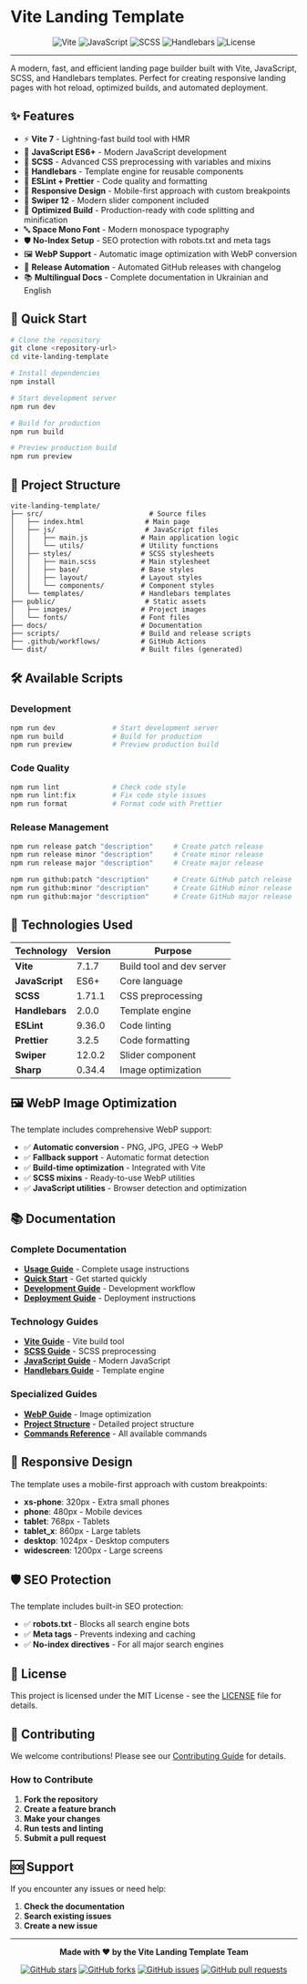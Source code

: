 # Vite Landing Template

<div align="center">
  <img src="https://img.shields.io/badge/Vite-646CFF?style=for-the-badge&logo=vite&logoColor=white" alt="Vite">
  <img src="https://img.shields.io/badge/JavaScript-F7DF1E?style=for-the-badge&logo=javascript&logoColor=black" alt="JavaScript">
  <img src="https://img.shields.io/badge/SCSS-CC6699?style=for-the-badge&logo=sass&logoColor=white" alt="SCSS">
  <img src="https://img.shields.io/badge/Handlebars-F0772B?style=for-the-badge&logo=handlebarsdotjs&logoColor=white" alt="Handlebars">
  <img src="https://img.shields.io/badge/License-MIT-green?style=for-the-badge" alt="License">
</div>

---

A modern, fast, and efficient landing page builder built with Vite, JavaScript, SCSS, and Handlebars templates. Perfect for creating responsive landing pages with hot reload, optimized builds, and automated deployment.

## ✨ Features

- ⚡ **Vite 7** - Lightning-fast build tool with HMR
- 📝 **JavaScript ES6+** - Modern JavaScript development
- 🎨 **SCSS** - Advanced CSS preprocessing with variables and mixins
- 📄 **Handlebars** - Template engine for reusable components
- 🔧 **ESLint + Prettier** - Code quality and formatting
- 📱 **Responsive Design** - Mobile-first approach with custom breakpoints
- 🎯 **Swiper 12** - Modern slider component included
- 🚀 **Optimized Build** - Production-ready with code splitting and minification
- 🔤 **Space Mono Font** - Modern monospace typography
- 🛡️ **No-Index Setup** - SEO protection with robots.txt and meta tags
- 🖼️ **WebP Support** - Automatic image optimization with WebP conversion
- 🔄 **Release Automation** - Automated GitHub releases with changelog
- 📚 **Multilingual Docs** - Complete documentation in Ukrainian and English

## 🚀 Quick Start

```bash
# Clone the repository
git clone <repository-url>
cd vite-landing-template

# Install dependencies
npm install

# Start development server
npm run dev

# Build for production
npm run build

# Preview production build
npm run preview
```

## 📁 Project Structure

```
vite-landing-template/
├── src/                          # Source files
│   ├── index.html               # Main page
│   ├── js/                      # JavaScript files
│   │   ├── main.js             # Main application logic
│   │   └── utils/              # Utility functions
│   ├── styles/                 # SCSS stylesheets
│   │   ├── main.scss           # Main stylesheet
│   │   ├── base/               # Base styles
│   │   ├── layout/             # Layout styles
│   │   └── components/         # Component styles
│   └── templates/              # Handlebars templates
├── public/                      # Static assets
│   ├── images/                 # Project images
│   └── fonts/                  # Font files
├── docs/                       # Documentation
├── scripts/                    # Build and release scripts
├── .github/workflows/          # GitHub Actions
└── dist/                       # Built files (generated)
```

## 🛠️ Available Scripts

### Development
```bash
npm run dev              # Start development server
npm run build            # Build for production
npm run preview          # Preview production build
```

### Code Quality
```bash
npm run lint             # Check code style
npm run lint:fix         # Fix code style issues
npm run format           # Format code with Prettier
```

### Release Management
```bash
npm run release patch "description"     # Create patch release
npm run release minor "description"     # Create minor release
npm run release major "description"     # Create major release

npm run github:patch "description"      # Create GitHub patch release
npm run github:minor "description"      # Create GitHub minor release
npm run github:major "description"      # Create GitHub major release
```

## 🎨 Technologies Used

| Technology | Version | Purpose |
|------------|---------|---------|
| **Vite** | 7.1.7 | Build tool and dev server |
| **JavaScript** | ES6+ | Core language |
| **SCSS** | 1.71.1 | CSS preprocessing |
| **Handlebars** | 2.0.0 | Template engine |
| **ESLint** | 9.36.0 | Code linting |
| **Prettier** | 3.2.5 | Code formatting |
| **Swiper** | 12.0.2 | Slider component |
| **Sharp** | 0.34.4 | Image optimization |

## 🖼️ WebP Image Optimization

The template includes comprehensive WebP support:

- ✅ **Automatic conversion** - PNG, JPG, JPEG → WebP
- ✅ **Fallback support** - Automatic format detection
- ✅ **Build-time optimization** - Integrated with Vite
- ✅ **SCSS mixins** - Ready-to-use WebP utilities
- ✅ **JavaScript utilities** - Browser detection and optimization

## 📚 Documentation

### Complete Documentation
- **[Usage Guide](docs/USAGE_GUIDE.md)** - Complete usage instructions
- **[Quick Start](docs/guides/QUICK_START.md)** - Get started quickly
- **[Development Guide](docs/guides/DEVELOPMENT.md)** - Development workflow
- **[Deployment Guide](docs/guides/DEPLOYMENT.md)** - Deployment instructions

### Technology Guides
- **[Vite Guide](docs/technologies/VITE.md)** - Vite build tool
- **[SCSS Guide](docs/technologies/SCSS.md)** - SCSS preprocessing
- **[JavaScript Guide](docs/technologies/JAVASCRIPT.md)** - Modern JavaScript
- **[Handlebars Guide](docs/technologies/HANDLEBARS.md)** - Template engine

### Specialized Guides
- **[WebP Guide](docs/WEBP_GUIDE.md)** - Image optimization
- **[Project Structure](docs/PROJECT_STRUCTURE_CENTRAL.md)** - Detailed project structure
- **[Commands Reference](docs/COMMANDS.md)** - All available commands

## 📱 Responsive Design

The template uses a mobile-first approach with custom breakpoints:

- **xs-phone**: 320px - Extra small phones
- **phone**: 480px - Mobile devices
- **tablet**: 768px - Tablets
- **tablet_x**: 860px - Large tablets
- **desktop**: 1024px - Desktop computers
- **widescreen**: 1200px - Large screens

## 🛡️ SEO Protection

The template includes built-in SEO protection:

- ✅ **robots.txt** - Blocks all search engine bots
- ✅ **Meta tags** - Prevents indexing and caching
- ✅ **No-index directives** - For all major search engines

## 📄 License

This project is licensed under the MIT License - see the [LICENSE](LICENSE) file for details.

## 🤝 Contributing

We welcome contributions! Please see our [Contributing Guide](CONTRIBUTING.md) for details.

### How to Contribute

1. **Fork the repository**
2. **Create a feature branch**
3. **Make your changes**
4. **Run tests and linting**
5. **Submit a pull request**

## 🆘 Support

If you encounter any issues or need help:

1. **Check the documentation**
2. **Search existing issues**
3. **Create a new issue**

---

<div align="center">
  <p><strong>Made with ❤️ by the Vite Landing Template Team</strong></p>
  
  [![GitHub stars](https://img.shields.io/github/stars/Boskolife/vite-landing-template?style=social)](https://github.com/Boskolife/vite-landing-template)
  [![GitHub forks](https://img.shields.io/github/forks/Boskolife/vite-landing-template?style=social)](https://github.com/Boskolife/vite-landing-template/fork)
  [![GitHub issues](https://img.shields.io/github/issues/Boskolife/vite-landing-template)](https://github.com/Boskolife/vite-landing-template/issues)
  [![GitHub pull requests](https://img.shields.io/github/issues-pr/Boskolife/vite-landing-template)](https://github.com/Boskolife/vite-landing-template/pulls)
</div>
